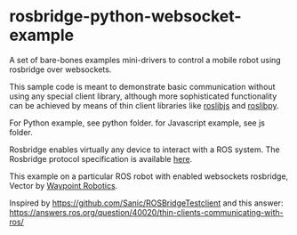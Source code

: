 # rosbridge-python-websocket-example
A set of bare-bones examples mini-drivers to control a mobile robot using rosbridge over websockets.

This sample code is meant to demonstrate basic communication without using any special client library, although more sophisticated functionality can be achieved by means of thin client libraries like [roslibjs](http://wiki.ros.org/roslibjs) and [roslibpy](https://github.com/gramaziokohler/roslibpy).

For Python example, see python folder.
for Javascript example, see js folder.

Rosbridge enables virtually any device to interact with a ROS system.
The Rosbridge protocol specification is available [here](https://github.com/RobotWebTools/rosbridge_suite/blob/master/ROSBRIDGE_PROTOCOL.md).


This example on a particular ROS robot with enabled websockets rosbridge, Vector by [Waypoint Robotics](http://waypointrobotics.com).

Inspired by
https://github.com/Sanic/ROSBridgeTestclient 
and this answer:
https://answers.ros.org/question/40020/thin-clients-communicating-with-ros/

